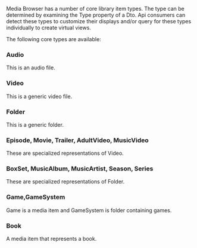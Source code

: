 Media Browser has a number of core library item types. The type can be determined by examining the Type property of a Dto. Api consumers can detect these types to customize their displays and/or query for these types individually to create virtual views.

The following core types are available:

### Audio
This is an audio file.

### Video
This is a generic video file.

### Folder
This is a generic folder.

### Episode, Movie, Trailer, AdultVideo, MusicVideo
These are specialized representations of Video.

### BoxSet, MusicAlbum, MusicArtist, Season, Series
These are specialized representations of Folder.

### Game,GameSystem
Game is a media item and GameSystem is folder containing games.

### Book
A media item that represents a book.